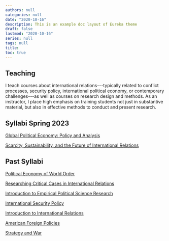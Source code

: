 ```yaml
---
authors: null
categories: null
date: "2020-10-16"
description: This is an example doc layout of Eureka theme
draft: false
lastmod: "2020-10-16"
series: null
tags: null
title:  
toc: true
---
```


<!-- Google tag (gtag.js) -->
<script async src="https://www.googletagmanager.com/gtag/js?id=G-Q046HR4S89"></script>
<script>
  window.dataLayer = window.dataLayer || [];
  function gtag(){dataLayer.push(arguments);}
  gtag('js', new Date());

  gtag('config', 'G-Q046HR4S89');
</script>


## Teaching

I teach courses about international relations---typically related to conflict processes, security policy, international political economy, or contemporary challenges---as well as courses on research design and methods. As an instructor, I place high emphasis on training students not just in substantive material, but also in effective methods to conduct and present research. 

## Syllabi Spring 2023

<a href="../materials/POL362_Syllabus.pdf" target=_blank>Global Political Economy: Policy and Analysis</a>

<a href="../materials/TRN350_Syllabus.pdf" target=_blank>Scarcity, Sustainability, and the Future of International Relations</a>


## Past Syllabi

<a href="../materials/POL477_Syllabus.pdf" target=_blank>Political Economy of World Order</a>

<a href="../materials/TRN410_syllabus.pdf" target=_blank>Researching Critical Cases in International Relations</a>

<a href="../materials/PolS301 syllabus.pdf" target=_blank>Introduction to Empirical Political Science Research</a>

<a href="../materials/PolS357 Syllabus.pdf" target=_blank>International Security Policy</a>

<a href="../materials/PolSC204 Syllabus.pdf" target=_blank>Introduction to International Relations</a>

<a href="../materials/PolSC4540 Syllabus.pdf" target=_blank>American Foreign Policies</a>

<a href="../materials/PolSC4412 Syllabus.pdf" target=_blank>Strategy and War</a>
